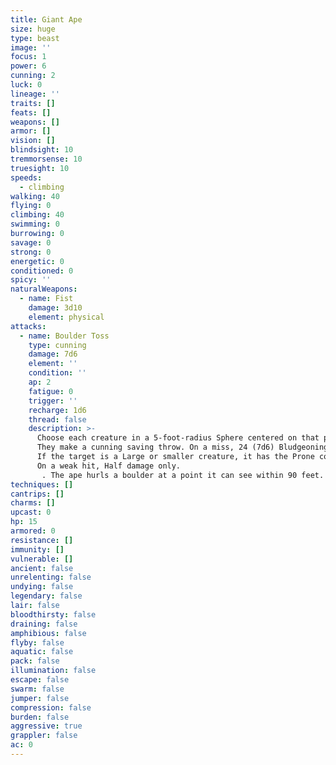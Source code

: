```yaml
---
title: Giant Ape
size: huge
type: beast
image: ''
focus: 1
power: 6
cunning: 2
luck: 0
lineage: ''
traits: []
feats: []
weapons: []
armor: []
vision: []
blindsight: 10
tremmorsense: 10
truesight: 10
speeds:
  - climbing
walking: 40
flying: 0
climbing: 40
swimming: 0
burrowing: 0
savage: 0
strong: 0
energetic: 0
conditioned: 0
spicy: ''
naturalWeapons:
  - name: Fist
    damage: 3d10
    element: physical
attacks:
  - name: Boulder Toss
    type: cunning
    damage: 7d6
    element: ''
    condition: ''
    ap: 2
    fatigue: 0
    trigger: ''
    recharge: 1d6
    thread: false
    description: >-
      Choose each creature in a 5-foot-radius Sphere centered on that point.
      They make a cunning saving throw. On a miss, 24 (7d6) Bludgeoning damage.
      If the target is a Large or smaller creature, it has the Prone condition.
      On a weak hit, Half damage only. 
       . The ape hurls a boulder at a point it can see within 90 feet.
techniques: []
cantrips: []
charms: []
upcast: 0
hp: 15
armored: 0
resistance: []
immunity: []
vulnerable: []
ancient: false
unrelenting: false
undying: false
legendary: false
lair: false
bloodthirsty: false
draining: false
amphibious: false
flyby: false
aquatic: false
pack: false
illumination: false
escape: false
swarm: false
jumper: false
compression: false
burden: false
aggressive: true
grappler: false
ac: 0
---
```


